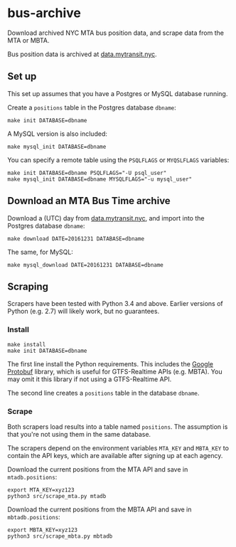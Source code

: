 # bus-archive

Download archived NYC MTA bus position data, and scrape data from the MTA or MBTA.

Bus position data is archived at [data.mytransit.nyc](http://data.mytransit.nyc).

## Set up

This set up assumes that you have a Postgres or MySQL database running.

Create a `positions` table in the Postgres database `dbname`:
```
make init DATABASE=dbname
```

A MySQL version is also included:
```
make mysql_init DATABASE=dbname
```

You can specify a remote table using the `PSQLFLAGS` or `MYQSLFLAGS` variables:
```
make init DATABASE=dbname PSQLFLAGS="-U psql_user"
make mysql_init DATABASE=dbname MYSQLFLAGS="-u mysql_user"
```

## Download an MTA Bus Time archive

Download a (UTC) day from [data.mytransit.nyc](http://data.mytransit.nyc), and import into the Postgres database `dbname`:
```
make download DATE=20161231 DATABASE=dbname
```

The same, for MySQL:
```
make mysql_download DATE=20161231 DATABASE=dbname
```

## Scraping

Scrapers have been tested with Python 3.4 and above. Earlier versions of Python (e.g. 2.7) will likely work, but no guarantees.

### Install

```
make install 
make init DATABASE=dbname
```
The first line install the Python requirements. This includes the [Google Protobuf](https://pypi.python.org/pypi/protobuf/3.3.0) library, which is useful for GTFS-Realtime APIs (e.g. MBTA). You may omit it this library if not using a GTFS-Realtime API.

The second line creates a `positions` table in the database `dbname`.

### Scrape

Both scrapers load results into a table named `positions`. The assumption is that you're not using them in the same database.

The scrapers depend on the environment variables `MTA_KEY` and `MBTA_KEY` to contain the API keys, which are available after signing up at each agency.

Download the current positions from the MTA API and save in `mtadb.positions`:
```
export MTA_KEY=xyz123
python3 src/scrape_mta.py mtadb
```

Download the current positions from the MBTA API and save in `mbtadb.positions`:
```
export MBTA_KEY=xyz123
python3 src/scrape_mbta.py mbtadb
```
